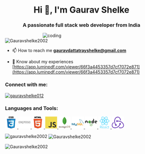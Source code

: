 
<h1 align="center">Hi 👋, I'm Gaurav Shelke</h1>
<h3 align="center">A passionate full stack web developer from India</h3>

<img align ="right" alt ="coding" width="380" src="https://user-images.githubusercontent.com/55389276/140866485-8fb1c876-9a8f-4d6a-98dc-08c4981eaf70.gif">

<p align="left"> <img src="https://komarev.com/ghpvc/?username=Gauravshelke2002&label=Profile%20views&color=0e75b6&style=flat" alt="Gauravshelke2002" /> </p>

- 📫 How to reach me **gauravdattatrayshelke@gmail.com**

- 📄 Know about my experiences [https://app.luminpdf.com/viewer/66f3a4453357d7cf7072e871](https://app.luminpdf.com/viewer/66f3a4453357d7cf7072e871)

<h3 align="left">Connect with me:</h3>
<p align="left">
<a href="https://linkedin.com/in/gauravshelke012" target="blank"><img align="center" src="https://raw.githubusercontent.com/rahuldkjain/github-profile-readme-generator/master/src/images/icons/Social/linked-in-alt.svg" alt="gauravshelke012" height="30" width="40" /></a>
</p>

<h3 align="left">Languages and Tools:</h3>
<p align="left"> <a href="https://www.w3schools.com/css/" target="_blank" rel="noreferrer"> <img src="https://raw.githubusercontent.com/devicons/devicon/master/icons/css3/css3-original-wordmark.svg" alt="css3" width="40" height="40"/> </a> <a href="https://expressjs.com" target="_blank" rel="noreferrer"> <img src="https://raw.githubusercontent.com/devicons/devicon/master/icons/express/express-original-wordmark.svg" alt="express" width="40" height="40"/> </a> <a href="https://www.w3.org/html/" target="_blank" rel="noreferrer"> <img src="https://raw.githubusercontent.com/devicons/devicon/master/icons/html5/html5-original-wordmark.svg" alt="html5" width="40" height="40"/> </a> <a href="https://developer.mozilla.org/en-US/docs/Web/JavaScript" target="_blank" rel="noreferrer"> <img src="https://raw.githubusercontent.com/devicons/devicon/master/icons/javascript/javascript-original.svg" alt="javascript" width="40" height="40"/> </a> <a href="https://www.mongodb.com/" target="_blank" rel="noreferrer"> <img src="https://raw.githubusercontent.com/devicons/devicon/master/icons/mongodb/mongodb-original-wordmark.svg" alt="mongodb" width="40" height="40"/> </a> <a href="https://www.mysql.com/" target="_blank" rel="noreferrer"> <img src="https://raw.githubusercontent.com/devicons/devicon/master/icons/mysql/mysql-original-wordmark.svg" alt="mysql" width="40" height="40"/> </a> <a href="https://nodejs.org" target="_blank" rel="noreferrer"> <img src="https://raw.githubusercontent.com/devicons/devicon/master/icons/nodejs/nodejs-original-wordmark.svg" alt="nodejs" width="40" height="40"/> </a> <a href="https://reactjs.org/" target="_blank" rel="noreferrer"> <img src="https://raw.githubusercontent.com/devicons/devicon/master/icons/react/react-original-wordmark.svg" alt="react" width="40" height="40"/> </a> <a href="https://redux.js.org" target="_blank" rel="noreferrer"> <img src="https://raw.githubusercontent.com/devicons/devicon/master/icons/redux/redux-original.svg" alt="redux" width="40" height="40"/> </a> </p>

<p><img align="left" src="https://github-readme-stats.vercel.app/api/top-langs?username=gauravshelke2002&show_icons=true&locale=en&layout=compact" alt="gauravshelke2002" /></p>

<p>&nbsp;<img align="center" src="https://github-readme-stats.vercel.app/api?username=Gauravshelke2002&show_icons=true&locale=en" alt="Gauravshelke2002" /></p>

<p><img align="center" src="https://github-readme-streak-stats.herokuapp.com/?user=Gauravshelke2002&" alt="Gauravshelke2002" /></p>

